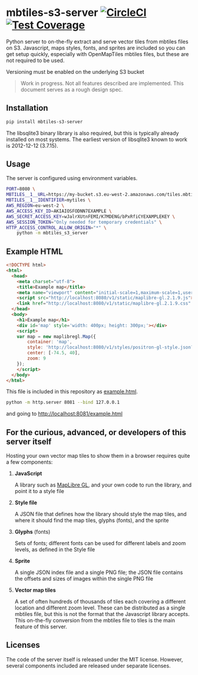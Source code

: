 # mbtiles-s3-server [![CircleCI](https://circleci.com/gh/uktrade/mbtiles-s3-server.svg?style=shield)](https://circleci.com/gh/uktrade/mbtiles-s3-server) [![Test Coverage](https://api.codeclimate.com/v1/badges/c261eb01bc9446278cd3/test_coverage)](https://codeclimate.com/github/uktrade/mbtiles-s3-server/test_coverage)


Python server to on-the-fly extract and serve vector tiles from mbtiles files on S3. Javascript, maps styles, fonts, and sprites are included so you can get setup quickly, especially with OpenMapTiles mbtiles files, but these are not required to be used.

Versioning must be enabled on the underlying S3 bucket

> Work in progress. Not all features described are implemented. This document serves as a rough design spec.


## Installation

```bash
pip install mbtiles-s3-server
```

The libsqlite3 binary library is also required, but this is typically already installed on most systems. The earliest version of libsqlite3 known to work is 2012-12-12 (3.7.15).


## Usage

The server is configured using environment variables.

```bash
PORT=8080 \
MBTILES__1__URL=https://my-bucket.s3.eu-west-2.amazonaws.com/tiles.mbtiles \
MBTILES__1__IDENTIFIER=mytiles \
AWS_REGION=eu-west-2 \
AWS_ACCESS_KEY_ID=AKIAIOSFODNN7EXAMPLE \
AWS_SECRET_ACCESS_KEY=wJalrXUtnFEMI/K7MDENG/bPxRfiCYEXAMPLEKEY \
AWS_SESSION_TOKEN="Only needed for temporary credentials" \
HTTP_ACCESS_CONTROL_ALLOW_ORIGIN="*" \
    python -m mbtiles_s3_server
```


## Example HTML

```html
<!DOCTYPE html>
<html>
  <head>
    <meta charset="utf-8">
    <title>Example map</title>
    <meta name="viewport" content="initial-scale=1,maximum-scale=1,user-scalable=no">
    <script src="http://localhost:8080/v1/static/maplibre-gl.2.1.9.js"></script>
    <link href="http://localhost:8080/v1/static/maplibre-gl.2.1.9.css" rel="stylesheet">
  </head>
  <body>
    <h1>Example map</h1>
    <div id='map' style='width: 400px; height: 300px;'></div>
    <script>
    var map = new maplibregl.Map({
        container: 'map',
        style: 'http://localhost:8080/v1/styles/positron-gl-style.json?tiles=mytiles',
        center: [-74.5, 40],
        zoom: 9
    });
    </script>
  </body>
</html>
```

This file is included in this repository as [example.html](./example.html).

```bash
python -m http.server 8081 --bind 127.0.0.1
````

and going to [http://localhost:8081/example.html](http://localhost:8081/example.html)


## For the curious, advanced, or developers of this server itself

Hosting your own vector map tiles to show them in a browser requires quite a few components:

1. **JavaScript**

   A library such as [MapLibre GL](https://github.com/maplibre/maplibre-gl-js), and your own code to run the library, and point it to a style file

2. **Style file**

   A JSON file that defines how the library should style the map tiles, and where it should find the map tiles, glyphs (fonts), and the sprite

3. **Glyphs** (fonts)

   Sets of fonts; different fonts can be used for different labels and zoom levels, as defined in the Style file

4. **Sprite**

   A single JSON index file and a single PNG file; the JSON file contains the offsets and sizes of images within the single PNG file

5. **Vector map tiles**

   A set of often hundreds of thousands of tiles each covering a different location and different zoom level. These can be distributed as a single mbtiles file, but this is not the format that the Javascript library accepts. This on-the-fly conversion from the mbtiles file to tiles is the main feature of this server.


## Licenses

The code of the server itself is released under the MIT license. However, several components included are released under separate licenses.
